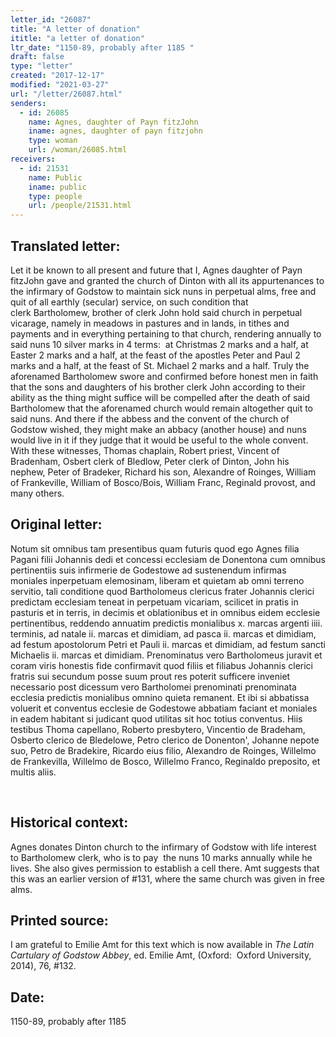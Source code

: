 ```yaml
---
letter_id: "26087"
title: "A letter of donation"
ititle: "a letter of donation"
ltr_date: "1150-89, probably after 1185 "
draft: false
type: "letter"
created: "2017-12-17"
modified: "2021-03-27"
url: "/letter/26087.html"
senders:
  - id: 26085
    name: Agnes, daughter of Payn fitzJohn
    iname: agnes, daughter of payn fitzjohn
    type: woman
    url: /woman/26085.html
receivers:
  - id: 21531
    name: Public
    iname: public
    type: people
    url: /people/21531.html
---
```

<h2> Translated letter:</h2><p>Let it be known to all present and future that I, Agnes daughter of Payn fitzJohn gave and granted&nbsp;the church of Dinton with all its appurtenances to the infirmary of Godstow to maintain sick nuns in&nbsp;perpetual alms, free and quit of all earthly (secular) service, on such condition that clerk&nbsp;Bartholomew, brother of clerk John hold said church in perpetual vicarage, namely in meadows in&nbsp;pastures and in lands, in tithes and payments and in everything pertaining to that church, rendering&nbsp;annually to said nuns 10 silver marks in 4 terms:&nbsp; at Christmas 2 marks and a half, at Easter 2 marks&nbsp;and a half, at the feast of the apostles Peter and Paul 2 marks and a half, at the feast of St. Michael 2&nbsp;marks and a half. Truly the&nbsp; aforenamed Bartholomew swore and confirmed before honest men in&nbsp;faith that the sons and daughters of his brother clerk John according to their ability as the thing&nbsp;might suffice will be compelled after the death of said Bartholomew that the aforenamed church would remain altogether quit to said nuns. And there if the abbess and the convent of the church of Godstow wished, they might make an abbacy (another house) and nuns would live in it if they judge that it would be useful to the whole convent. With these witnesses, Thomas chaplain, Robert priest, Vincent of Bradenham, Osbert clerk of Bledlow, Peter clerk of Dinton, John his nephew, Peter of Bradeker, Richard his son, Alexandre of Roinges, William of Frankeville, William of Bosco/Bois, William Franc, Reginald provost, and many others.</p><h2 class="mt-4"> Original letter:</h2><p>Notum sit omnibus tam presentibus quam futuris quod ego Agnes filia Pagani filii Johannis dedi et concessi ecclesiam de Donentona cum omnibus pertinentiis suis infirmerie de Godestowe ad sustenendum infirmas moniales inperpetuam elemosinam, liberam et quietam ab omni terreno servitio, tali conditione quod Bartholomeus clericus frater Johannis clerici predictam ecclesiam teneat in perpetuam vicariam, scilicet in pratis in pasturis et in terris, in decimis et oblationibus et in omnibus eidem ecclesie pertinentibus, reddendo annuatim predictis monialibus x. marcas argenti iiii. terminis, ad natale ii. marcas et dimidiam, ad pasca ii. marcas et dimidiam, ad festum apostolorum Petri et Pauli ii. marcas et dimidiam, ad festum sancti Michaelis ii. marcas et dimidiam. Prenominatus vero Bartholomeus juravit et coram viris honestis fide confirmavit quod filiis et filiabus Johannis clerici fratris sui secundum posse suum prout res poterit sufficere inveniet necessario post dicessum vero Bartholomei prenominati prenominata ecclesia predictis monialibus omnino quieta remanent. Et ibi si abbatissa voluerit et conventus ecclesie de Godestowe abbatiam faciant et moniales in eadem habitant si judicant quod utilitas sit hoc totius conventus. Hiis testibus Thoma capellano, Roberto presbytero, Vincentio de Bradeham, Osberto clerico de Bledelowe, Petro clerico de Donenton', Johanne nepote suo, Petro de Bradekire, Ricardo eius filio, Alexandro de Roinges, Willelmo de Frankevilla, Willelmo de Bosco, Willelmo Franco, Reginaldo preposito, et multis aliis.</p><p>&nbsp;</p><h2 class="mt-4"> Historical context:</h2><p>Agnes donates Dinton church to the infirmary of Godstow with life interest to Bartholomew clerk, who is to pay &nbsp;the nuns 10 marks annually while he lives. She also gives permission to establish a cell there. Amt suggests that this was an earlier version of #131, where the same church was given in free alms.</p><h2 class="mt-4"> Printed source:</h2><p>I am grateful to Emilie Amt for this text which is now available in<i> The Latin Cartulary of Godstow Abbey</i>, ed. Emilie Amt, (Oxford:&nbsp; Oxford University, 2014), 76, #132.</p><h2 class="mt-4"> Date:</h2>1150-89, probably after 1185 